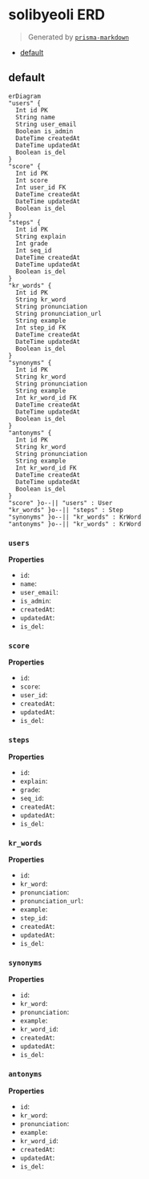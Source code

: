 # solibyeoli ERD
> Generated by [`prisma-markdown`](https://github.com/samchon/prisma-markdown)

- [default](#default)

## default
```mermaid
erDiagram
"users" {
  Int id PK
  String name
  String user_email
  Boolean is_admin
  DateTime createdAt
  DateTime updatedAt
  Boolean is_del
}
"score" {
  Int id PK
  Int score
  Int user_id FK
  DateTime createdAt
  DateTime updatedAt
  Boolean is_del
}
"steps" {
  Int id PK
  String explain
  Int grade
  Int seq_id
  DateTime createdAt
  DateTime updatedAt
  Boolean is_del
}
"kr_words" {
  Int id PK
  String kr_word
  String pronunciation
  String pronunciation_url
  String example
  Int step_id FK
  DateTime createdAt
  DateTime updatedAt
  Boolean is_del
}
"synonyms" {
  Int id PK
  String kr_word
  String pronunciation
  String example
  Int kr_word_id FK
  DateTime createdAt
  DateTime updatedAt
  Boolean is_del
}
"antonyms" {
  Int id PK
  String kr_word
  String pronunciation
  String example
  Int kr_word_id FK
  DateTime createdAt
  DateTime updatedAt
  Boolean is_del
}
"score" }o--|| "users" : User
"kr_words" }o--|| "steps" : Step
"synonyms" }o--|| "kr_words" : KrWord
"antonyms" }o--|| "kr_words" : KrWord
```

### `users`

**Properties**
  - `id`: 
  - `name`: 
  - `user_email`: 
  - `is_admin`: 
  - `createdAt`: 
  - `updatedAt`: 
  - `is_del`: 

### `score`

**Properties**
  - `id`: 
  - `score`: 
  - `user_id`: 
  - `createdAt`: 
  - `updatedAt`: 
  - `is_del`: 

### `steps`

**Properties**
  - `id`: 
  - `explain`: 
  - `grade`: 
  - `seq_id`: 
  - `createdAt`: 
  - `updatedAt`: 
  - `is_del`: 

### `kr_words`

**Properties**
  - `id`: 
  - `kr_word`: 
  - `pronunciation`: 
  - `pronunciation_url`: 
  - `example`: 
  - `step_id`: 
  - `createdAt`: 
  - `updatedAt`: 
  - `is_del`: 

### `synonyms`

**Properties**
  - `id`: 
  - `kr_word`: 
  - `pronunciation`: 
  - `example`: 
  - `kr_word_id`: 
  - `createdAt`: 
  - `updatedAt`: 
  - `is_del`: 

### `antonyms`

**Properties**
  - `id`: 
  - `kr_word`: 
  - `pronunciation`: 
  - `example`: 
  - `kr_word_id`: 
  - `createdAt`: 
  - `updatedAt`: 
  - `is_del`: 